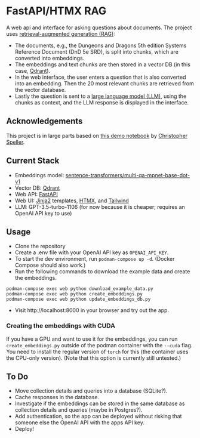 # FastAPI/HTMX RAG

A web api and interface for asking questions about documents. The project uses 
[retrieval-augmented generation (RAG)](https://en.wikipedia.org/wiki/Retrieval-augmented_generation):
- The documents, e.g., the Dungeons and Dragons 5th edition Systems Reference
  Document (DnD 5e SRD), is split into chunks, which are converted into
  embeddings.
- The embeddings and text chunks are then stored in a vector DB (in this case,
  [Qdrant](https://qdrant.tech/)).
- In the web interface, the user enters a question that is also converted into
  an embedding. Then the 20 most relevant chunks are retrieved from the vector
  database.
- Lastly the question is sent to a [large language model
  (LLM)](https://en.wikipedia.org/wiki/Large_language_model), using the chunks
  as context, and the LLM response is displayed in the interface.

## Acknowledgements

This project is in large parts based on [this demo notebook](https://github.com/crspeller/dnd-answers) by [Christopher Speller](https://github.com/crspeller).

## Current Stack
- Embeddings model:
  [sentence-transformers/multi-qa-mpnet-base-dot-v1](https://huggingface.co/sentence-transformers/multi-qa-mpnet-base-dot-v10)
- Vector DB: [Qdrant](https://qdrant.tech/)
- Web API: [FastAPI](https://fastapi.tiangolo.com/)
- Web UI: [Jinja2](https://palletsprojects.com/p/jinja/) templates, [HTMX](https://htmx.org/), and [Tailwind](https://tailwindcss.com/)
- LLM: GPT-3.5-turbo-1106 (for now because it is cheaper; requires an OpenAI API key to
  use)

## Usage
- Clone the repository
- Create a .env file with your OpenAI API key as `OPENAI_API_KEY`.
- To start the dev environment, run `podman-compose up -d`. (Docker Compose should also work.)
- Run the following commands to download the example data and create the embeddings.
```shell
podman-compose exec web python download_example_data.py
podman-compose exec web python create_embeddings.py
podman-compose exec web python update_embeddings_db.py
```
- Visit http://localhost:8000 in your browser and try out the app.

### Creating the embeddings with CUDA
If you have a GPU and want to use it for the embeddings, you can run `create_embeddings.py` outside of the podman container with the `--cuda` flag. You need to install the regular version of `torch` for this (the container uses the CPU-only version). (Note that this option is currently still untested.)

## To Do 
- Move collection details and queries into a database (SQLite?).
- Cache responses in the database.
- Investigate if the embeddings can be stored in the same database as collection
  details and queries (maybe in Postgres?).
- Add authentication, so the app can be deployed without risking that someone
  else the OpenAI API with the apps API key.
- Deploy!
